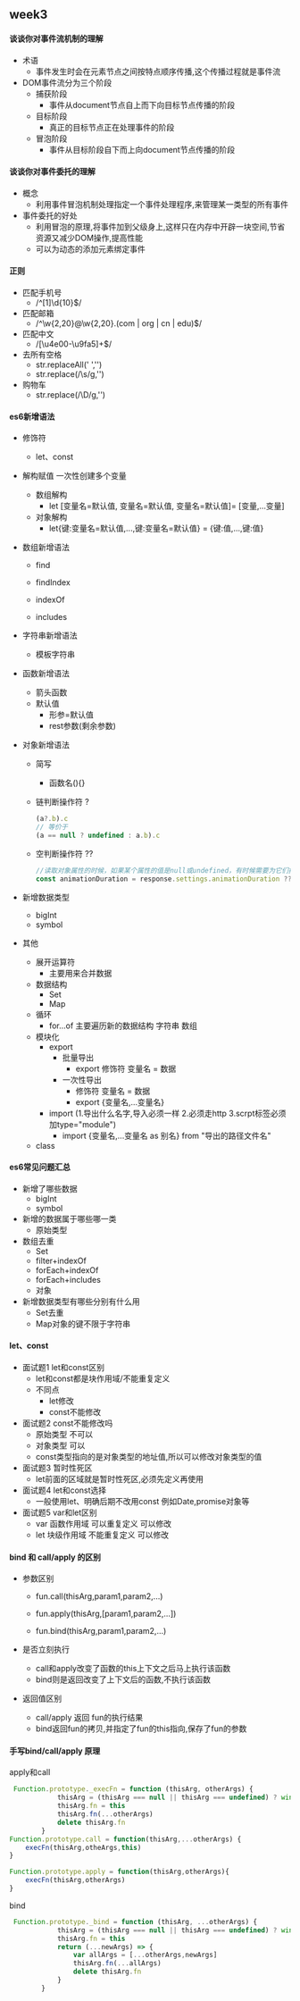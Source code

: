 ## week3

#### 谈谈你对事件流机制的理解  

- 术语
  - 事件发生时会在元素节点之间按特点顺序传播,这个传播过程就是事件流
- DOM事件流分为三个阶段
  - 捕获阶段
    - 事件从document节点自上而下向目标节点传播的阶段
  - 目标阶段
    - 真正的目标节点正在处理事件的阶段
  - 冒泡阶段
    - 事件从目标阶段自下而上向document节点传播的阶段

#### 谈谈你对事件委托的理解

- 概念
  - 利用事件冒泡机制处理指定一个事件处理程序,来管理某一类型的所有事件
- 事件委托的好处
  - 利用冒泡的原理,将事件加到父级身上,这样只在内存中开辟一块空间,节省资源又减少DOM操作,提高性能
  - 可以为动态的添加元素绑定事件

#### 正则

- 匹配手机号
  - /^[1]\d{10}$/
- 匹配邮箱
  - /^\w{2,20}@\w{2,20}.(com | org | cn | edu)$/
- 匹配中文
  - /[\u4e00-\u9fa5]+$/
- 去所有空格
  - str.replaceAll(' ','')
  - str.replace(/\s/g,'')
- 购物车
  - str.replace(/\D/g,'')

#### es6新增语法

- 修饰符

  - let、const

- 解构赋值 一次性创建多个变量

  - 数组解构
    - let [变量名=默认值, 变量名=默认值, 变量名=默认值]= [变量,...变量]
  - 对象解构
    - let{键:变量名=默认值,...,键:变量名=默认值} = {键:值,...,键:值}

- 数组新增语法

  - find

  - findIndex

  - indexOf

  - includes

- 字符串新增语法

  - 模板字符串

- 函数新增语法

  - 箭头函数
  - 默认值
    - 形参=默认值
    - rest参数(剩余参数)

- 对象新增语法

  - 简写

    - 函数名(){}

  - 链判断操作符 ?

    ```js
    (a?.b).c
    // 等价于
    (a == null ? undefined : a.b).c
    ```

    

  - 空判断操作符 ??

    ```js
    //读取对象属性的时候，如果某个属性的值是null或undefined，有时候需要为它们指定默认值
    const animationDuration = response.settings.animationDuration ?? 300;
    ```

    

- 新增数据类型

  - bigInt
  - symbol

- 其他

  - 展开运算符 
    - 主要用来合并数据
  - 数据结构
    - Set
    - Map
  - 循环
    - for...of 主要遍历新的数据结构 字符串 数组
  - 模块化
    - export
      - 批量导出
        - export 修饰符 变量名 = 数据
      - 一次性导出
        - 修饰符 变量名 = 数据
        - export {变量名,...变量名}
    - import (1.导出什么名字,导入必须一样   2.必须走http   3.scrpt标签必须加type="module")
      - import {变量名,...变量名 as 别名}  from "导出的路径文件名"
  - class

#### es6常见问题汇总

- 新增了哪些数据
  - bigInt
  - symbol
- 新增的数据属于哪些哪一类
  - 原始类型
- 数组去重
  - Set
  - filter+indexOf
  - forEach+indexOf
  - forEach+includes
  - 对象
- 新增数据类型有哪些分别有什么用
  - Set去重
  - Map对象的键不限于字符串

#### let、const

- 面试题1 let和const区别
  - let和const都是块作用域/不能重复定义
  - 不同点
    - let修改
    - const不能修改
- 面试题2 const不能修改吗
  - 原始类型 不可以
  - 对象类型 可以
  - const类型指向的是对象类型的地址值,所以可以修改对象类型的值
- 面试题3 暂时性死区
  - let前面的区域就是暂时性死区,必须先定义再使用
- 面试题4 let和const选择
  - 一般使用let、明确后期不改用const 例如Date,promise对象等
- 面试题5 var和let区别
  - var 函数作用域 可以重复定义 可以修改
  - let 块级作用域 不能重复定义 可以修改

#### bind 和 call/apply 的区别

- 参数区别

  - fun.call(thisArg,param1,param2,...)

  - fun.apply(thisArg,[param1,param2,...])

  - fun.bind(thisArg,param1,param2,...)


- 是否立刻执行
  - call和apply改变了函数的this上下文之后马上执行该函数
  - bind则是返回改变了上下文后的函数,不执行该函数
- 返回值区别
  - call/apply 返回 fun的执行结果
  - bind返回fun的拷贝,并指定了fun的this指向,保存了fun的参数 

#### 手写bind/call/apply 原理

apply和call

```js
 Function.prototype._execFn = function (thisArg, otherArgs) {
            thisArg = (thisArg === null || thisArg === undefined) ? window : Object(thisArg)
            thisArg.fn = this
            thisArg.fn(...otherArgs)
            delete thisArg.fn
        }
Function.prototype.call = function(thisArg,...otherArgs) {
    execFn(thisArg,otheArgs,this)
}

Function.prototype.apply = function(thisArg,otherArgs){
    execFn(thisArg,otherArgs)
}
```

bind

```js
 Function.prototype._bind = function (thisArg, ...otherArgs) {
            thisArg = (thisArg === null || thisArg === undefined) ? window : Object(thisArg)
            thisArg.fn = this
            return (...newArgs) => {
                var allArgs = [...otherArgs,newArgs]
                thisArg.fn(...allArgs)
                delete thisArg.fn
            }
        }
```

